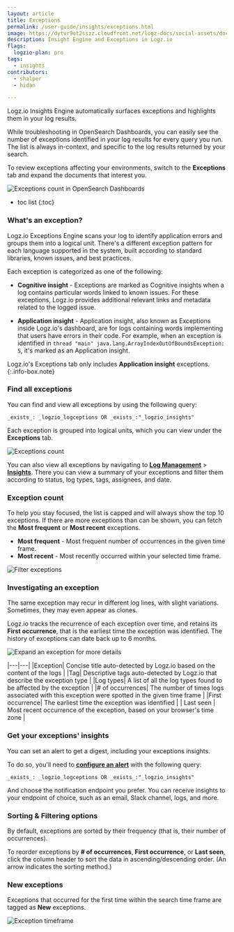 ```yaml
---
layout: article
title: Exceptions
permalink: /user-guide/insights/exceptions.html
image: https://dytvr9ot2sszz.cloudfront.net/logz-docs/social-assets/docs-social.jpg
description: Insight Engine and Exceptions in Logz.io
flags:
  logzio-plan: pro
tags:
  - insights
contributors:
  - shalper
  - hidan

---
```



Logz.io Insights Engine automatically surfaces exceptions and highlights them in your log results.

While troubleshooting in OpenSearch Dashboards, you can easily see the number of exceptions identified in your log results for every query you run. The list is always in-context, and specific to the log results returned by your search.

To review exceptions affecting your environments, switch to the **Exceptions** tab and expand the documents that interest you.

![Exceptions count in OpenSearch Dashboards](https://dytvr9ot2sszz.cloudfront.net/logz-docs/osd-discover/exceptions-tab.png)

* toc list
{:toc}


### What's an exception?

Logz.io Exceptions Engine scans your log to identify application errors and groups them into a logical unit. There's a different exception pattern for each language supported in the system, built according to standard libraries, known issues, and best practices.

Each exception is categorized as one of the following:

* **Cognitive insight** - Exceptions are marked as Cognitive insights when a log contains particular words linked to known issues. For these exceptions, Logz.io provides additional relevant links and metadata related to the logged issue.


* **Application insight** - Application insight, also known as Exceptions inside Logz.io's dashboard, are for logs containing words implementing that users have errors in their code. For example, when an exception is identified in `thread "main" java.lang.ArrayIndexOutOfBoundsException: 5`, it's marked as an Application insight.


Logz.io's Exceptions tab only includes **Application insight** exceptions. 
{:.info-box.note}

### Find all exceptions

You can find and view all exceptions by using the following query:

`_exists_: _logzio_logceptions OR _exists_:"_logzio_insights"`

Each exception is grouped into logical units, which you can view under the **Exceptions** tab.

![Exceptions count](https://dytvr9ot2sszz.cloudfront.net/logz-docs/osd-discover/all-exceptions-query.png)

You can also view all exceptions by navigating to **[Log Management](https://app.logz.io/#/dashboard/osd)** > **[Insights](https://app.logz.io/#/dashboard/insights)**. There you can view a summary of your exceptions and filter them according to status, log types, tags, assignees, and date. 

<!-- ![Log management insights](https://dytvr9ot2sszz.cloudfront.net/logz-docs/kibana-discover/logs-insights-exceptions.gif) -->

### Exception count
To help you stay focused, the list is capped and will always show the top 10 exceptions.
If there are more exceptions than can be shown, you can fetch the **Most frequent** or **Most recent** exceptions.

* **Most frequent** - Most frequent number of occurrences in the given time frame.
* **Most recent** - Most recently occurred within your selected time frame.

![Filter exceptions](https://dytvr9ot2sszz.cloudfront.net/logz-docs/osd-discover/top-exceptions_aug2022.png)

### Investigating an exception

The same exception may recur in different log lines, with slight variations. Sometimes, they may even appear as clones.

Logz.io tracks the recurrence of each exception over time, and retains its **First occurrence**, that is the earliest time the exception was identified. The history of exceptions can date back up to 6 months.

![Expand an exception for more details](https://dytvr9ot2sszz.cloudfront.net/logz-docs/osd-discover/exception-overview.png)

|---|---|
|Exception| Concise title auto-detected by Logz.io based on the content of the logs |
|Tag| Descriptive tags auto-detected by Logz.io that describe the exception type |
|Log types| A list of all the log types found to be affected by the exception |
|# of occurrences| The number of times logs associated with this exception were spotted in the given time frame |
|First occurrence| The earliest time the exception was identified |
| Last seen | Most recent occurrence of the exception, based on your browser's time zone |


### Get your exceptions' insights

You can set an alert to get a digest, including your exceptions insights.

To do so, you'll need to [**configure an alert**](/user-guide/alerts/configure-an-alert.html) with the following query:

`_exists_: _logzio_logceptions OR _exists_:"_logzio_insights"`

And choose the notification endpoint you prefer. You can receive insights to your endpoint of choice, such as an email, Slack channel, logs, and more.

### Sorting & Filtering options

By default, exceptions are sorted by their frequency (that is, their number of occurrences).

To reorder exceptions by **# of occurrences**, **First occurrence**, or **Last seen**, click the column header to sort the data in ascending/descending order. (An arrow indicates the sorting method.)

### New exceptions

Exceptions that occurred for the first time within the search time frame are tagged as **New** exceptions.

![Exception timeframe](https://dytvr9ot2sszz.cloudfront.net/logz-docs/osd-discover/first-seen-exception.png)
